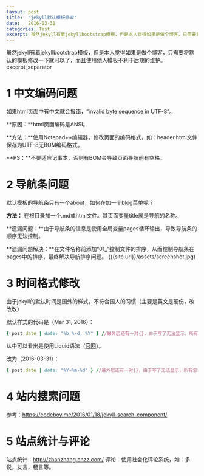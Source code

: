 ```yaml
---
layout: post
title:  "jekyll默认模板修改"
date:   2016-03-31
categories: Test
excerpt: 虽然jekyll有着jekyllbootstrap模板，但是本人觉得如果是做个博客，只需要将默认的模板修改一下就可以了,而且使用他人模板不利于后期的维护...
---
```

虽然jekyll有着jekyllbootstrap模板，但是本人觉得如果是做个博客，只需要将默认的模板修改一下就可以了，而且使用他人模板不利于后期的维护。
excerpt_separator

# 1 中文编码问题 #
如果html页面中有中文就会报错，“invalid byte sequence in UTF-8”。

**原因：**html页面编码是ANSI。

**方法：**使用Notepad++编辑器，修改页面的编码格式，如：header.html文件保存为UTF-8无BOM编码格式。

**PS：**不要适应记事本，否则有BOM会导致页面导航前有空格。



# 2 导航条问题 #
默认模板的导航条只有一个about，如何在加一个blog菜单呢？

**方法：**
在根目录加一个.md或html文件。其页面变量title就是导航的名称。

**遗漏问题：**由于导航条的信息是使用全局变量pages循环输出，导致导航条的顺序无法控制。

**遗漏问题解决：**在文件名称前添加“01_”控制文件的排序，从而控制导航条在pages中的排序，最终解决导航排序问题。
({{site.url}}/assets/screenshot.jpg)


# 3 时间格式修改 #
由于jekyll的默认时间是国外的样式，不符合国人的习惯（主要是英文是硬伤，改改改）

默认样式的代码是（Mar 31, 2016）：

```ruby
{ post.date | date: "%b %-d, %Y" } //最外层还有一对{}，由于写了无法显示，所有忽略了
```
从中可以看出是使用Liquid语法（[官网](https://docs.shopify.com/themes/liquid/basics)）。

改为（2016-03-31）：

```ruby
{ post.date | date: "%Y-%m-%d" } //最外层还有一对{}，由于写了无法显示，所有忽略了
```


# 4 站内搜索问题 #

参考：https://codeboy.me/2016/01/18/jekyll-search-component/

# 5 站点统计与评论

站点统计：http://zhanzhang.cnzz.com/
评论：使用社会化评论系统，如：多说，友言，畅言等。

